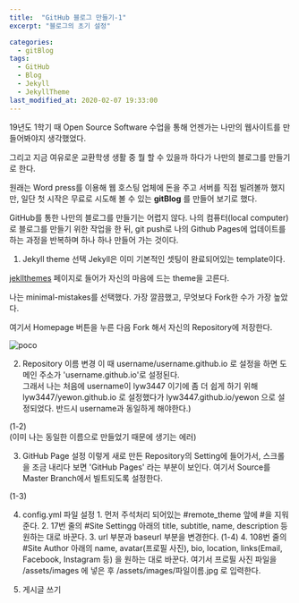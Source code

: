 ```yaml
---
title:  "GitHub 블로그 만들기-1"
excerpt: "블로그의 초기 설정"

categories:
  - gitBlog
tags:
  - GitHub
  - Blog
  - Jekyll
  - JekyllTheme
last_modified_at: 2020-02-07 19:33:00
---
```



19년도 1학기 때 Open Source Software 수업을 통해 언젠가는 나만의 웹사이트를 만들어봐야지 생각했었다.  

그리고 지금 여유로운 교환학생 생활 중 뭘 할 수 있을까 하다가 나만의 블로그를 만들기로 한다.  

원래는 Word press를 이용해 웹 호스팅 업체에 돈을 주고 서버를 직접 빌려볼까 했지만, 일단 첫 시작은 무료로 시도해 볼 수 있는 **gitBlog** 를 만들어 보기로 했다.  

GitHub를 통한 나만의 블로그를 만들기는 어렵지 않다. 나의 컴퓨터(local computer)로 블로그를 만들기 위한 작업을 한 뒤, git push로 나의 Github Pages에 업데이트를 하는 과정을 반복하며 하나 하나 만들어 가는 것이다.  


1. Jekyll theme 선택
  Jekyll은 이미 기본적인 셋팅이 완료되어있는 template이다.  

  [jekllthemes](http://jekyllthemes.org/ "Jekyll-테마") 페이지로 들어가 자신의 마음에 드는 theme을 고른다.  

  나는 minimal-mistakes를 선택했다. 가장 깔끔했고, 무엇보다 Fork한 수가 가장 높았다.  

  여기서 Homepage 버튼을 누른 다음 Fork 해서 자신의 Repository에 저장한다.  

  ![poco](/assets/images/02071-1)



2. Repository 이름 변경
  이 때 username/username.github.io 로 설정을 하면 도메인 주소가 'username.github.io'로 설정된다.  
  그래서 나는 처음에 username이 lyw3447 이기에 좀 더 쉽게 하기 위해 lyw3447/yewon.github.io 로 설정했다가 lyw3447.github.io/yewon 으로 설정되었다. 반드시 username과 동일하게 해야한다.)  

  (1-2)  
  (이미 나는 동일한 이름으로 만들었기 때문에 생기는 에러)  



  3. GitHub Page 설정
  이렇게 새로 만든 Repository의 Setting에 들어가서, 스크롤을 조금 내리다 보면 'GitHub Pages' 라는 부분이 보인다. 여기서 Source를 Master Branch에서 빌트되도록 설정한다.  

  (1-3)  


  4. config.yml 파일 설정
    1. 먼저 주석처리 되어있는 #remote_theme 앞에 #을 지워준다.
    2. 17번 줄의 #Site Settingg 아래의 title, subtitle, name, description 등 원하는 대로 바꾼다.
    3. url 부분과 baseurl 부분을 변경한다.
  (1-4)
    4. 108번 줄의 #Site Author 아래의 name, avatar(프로필 사진), bio, location, links(Email, Facebook, Instagram 등) 을 원하는 대로 바꾼다.
    여기서 프로필 사진 파일을 /assets/images 에 넣은 후 /assets/images/파일이름.jpg 로 입력한다.


  5. 게시글 쓰기
